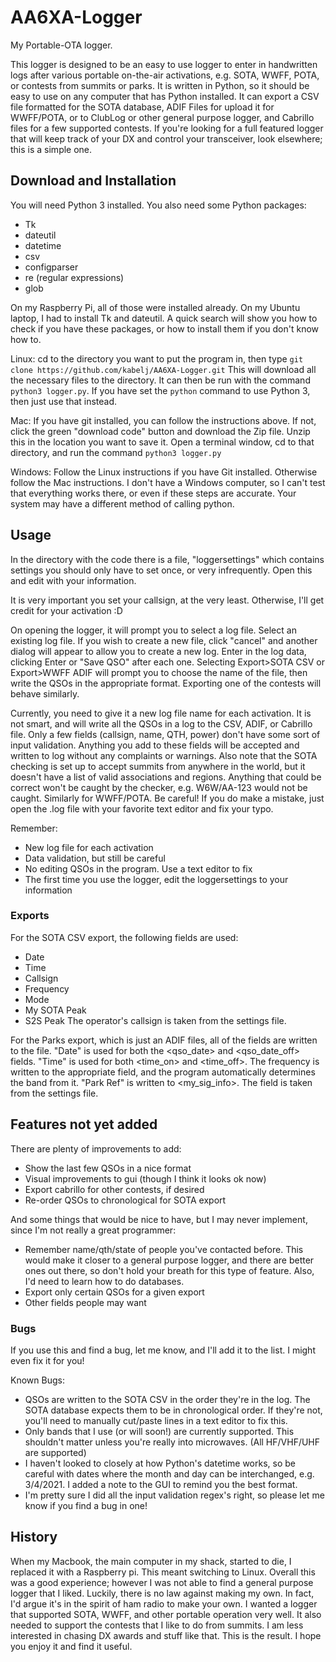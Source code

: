# AA6XA-Logger
My Portable-OTA logger.


This logger is designed to be an easy to use logger to enter in handwritten 
logs after various portable on-the-air activations, e.g. SOTA, WWFF, POTA, 
or contests from summits or parks. 
It is written in Python, so it should be easy to use on any computer that has 
Python installed. It can export a CSV file formatted for the SOTA database, 
ADIF Files for upload it for WWFF/POTA, or to ClubLog or other general 
purpose logger, and Cabrillo files for a few supported contests. If you're 
looking for a full featured logger that will keep track of your DX and 
control your transceiver, look elsewhere; this is a simple one.

## Download and Installation
You will need Python 3 installed.
You also need some Python packages:
- Tk
- dateutil
- datetime
- csv
- configparser
- re (regular expressions)
- glob

On my Raspberry Pi, all of those were installed already. On my Ubuntu laptop, 
I had to install Tk and dateutil. A quick search will show you how to check 
if you have these packages, or how to install them if you don't know how to.

Linux:
cd to the directory you want to put the program in, then type
`git clone https://github.com/kabelj/AA6XA-Logger.git`
This will download all the necessary files to the directory. It can then be 
run with the command `python3 logger.py`. If you have set the `python` 
command to use Python 3, then just use that instead.

Mac:
If you have git installed, you can follow the instructions above. If not, 
click the green "download code" button and download the Zip file. Unzip this 
in the location you want to save it. Open a terminal window, cd to that 
directory, and run the command `python3 logger.py`

Windows:
Follow the Linux instructions if you have Git installed. Otherwise follow 
the Mac instructions. I don't have a Windows computer, so I can't test that 
everything works there, or even if these steps are accurate. Your system may
have a different method of calling python.



## Usage
In the directory with the code there is a file, "loggersettings" which 
contains settings you should only have to set once, or very infrequently. 
Open this and edit with your information.

It is very important you set your callsign, at the very least. Otherwise, I'll
get credit for your activation :D


On opening the logger, it will prompt you to select a log file. Select an 
existing log file. If you wish to create a new file, click "cancel" and 
another dialog will appear to allow you to create a new log. Enter in the 
log data, clicking Enter or "Save QSO" after each one. Selecting 
Export>SOTA CSV or Export>WWFF ADIF will prompt you to choose the name of the 
file, then write the QSOs in the appropriate format. 
Exporting one of the contests will behave similarly.

Currently, you need to give it a new log file name for each activation. It is
not smart, and will write all the QSOs in a log to the CSV, ADIF, or Cabrillo 
file. 
Only a few fields (callsign, name, QTH, power) don't have some sort of input 
validation. Anything you add to these fields will be accepted and written to 
log without any complaints or warnings. Also note that the SOTA checking is 
set up to accept summits from anywhere in the world, but it doesn't have a 
list of valid associations and regions. Anything that could be correct won't 
be caught by the checker, e.g. W6W/AA-123 would not be caught. Similarly for 
WWFF/POTA. Be careful! 
If you do make a mistake, just open the .log file with your favorite text 
editor and fix your typo.

Remember:
- New log file for each activation
- Data validation, but still be careful
- No editing QSOs in the program. Use a text editor to fix
- The first time you use the logger, edit the loggersettings to your 
information

### Exports
For the SOTA CSV export, the following fields are used:
- Date
- Time
- Callsign
- Frequency
- Mode
- My SOTA Peak
- S2S Peak
The operator's callsign is taken from the settings file.

For the Parks export, which is just an ADIF files, all of the fields are 
written to the file. "Date" is used for both the <qso_date> and 
<qso_date_off> fields. "Time" is used for both <time_on> and <time_off>. The 
frequency is written to the appropriate field, and the program automatically 
determines the band from it. "Park Ref" is written to <my_sig_info>. The 
<operator> field is taken from the settings file.


## Features not yet added
There are plenty of improvements to add:
- Show the last few QSOs in a nice format
- Visual improvements to gui (though I think it looks ok now)
- Export cabrillo for other contests, if desired
- Re-order QSOs to chronological for SOTA export

And some things that would be nice to have, but I may never implement, since 
I'm not really a great programmer:
- Remember name/qth/state of people you've contacted before. This would make 
it closer to a general purpose logger, and there are better ones out there, 
so don't hold your breath for this type of feature. Also, I'd need to learn 
how to do databases.
- Export only certain QSOs for a given export
- Other fields people may want

### Bugs
If you use this and find a bug, let me know, and I'll add it to the list. I 
might even fix it for you!

Known Bugs:
- QSOs are written to the SOTA CSV in the order they're in the log. The SOTA 
database expects them to be in chronological order. If they're not, you'll 
need to manually cut/paste lines in a text editor to fix this.
- Only bands that I use (or will soon!) are currently supported. This shouldn't 
matter unless you're really into microwaves. (All HF/VHF/UHF are supported)
- I haven't looked to closely at how Python's datetime works, so be careful 
with dates where the month and day can be interchanged, e.g. 3/4/2021. I 
added a note to the GUI to remind you the best format.
- I'm pretty sure I did all the input validation regex's right, so please 
let me know if you find a bug in one!


## History
When my Macbook, the main computer in my shack, started to die, I replaced it 
with a Raspberry pi. This meant switching to Linux. Overall this was a good 
experience; however I was not able to find a general purpose logger that I 
liked. Luckily, there is no law against making my own. In fact, I'd argue it's 
in the spirit of ham radio to make your own. I wanted a logger that 
supported SOTA, WWFF, and other portable operation very well. It also needed
to support the contests that I like to do from summits. I am less 
interested in chasing DX awards and stuff like that. This is the result. I 
hope you enjoy it and find it useful. 
